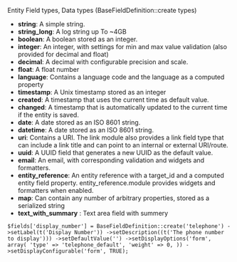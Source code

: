 Entity Field types, Data types
(BaseFieldDefinition::create types)

+ __string__: A simple string.
+ __string_long__: A log string up To ~4GB
+ __boolean__: A boolean stored as an integer.
+ __integer__: An integer, with settings for min and max value validation (also provided for decimal and float)
+ __decimal__: A decimal with configurable precision and scale.
+ __float__: A float number
+ __language__: Contains a language code and the language as a computed property
+ __timestamp__: A Unix timestamp stored as an integer
+ __created__: A timestamp that uses the current time as default value.
+ __changed__: A timestamp that is automatically updated to the current time if the entity is saved.
+ __date__: A date stored as an ISO 8601 string.
+ __datetime__: A date stored as an ISO 8601 string.
+ __uri__: Contains a URI. The link module also provides a link field type that can include a link title and can point to an internal or external URI/route.
+ __uuid__: A UUID field that generates a new UUID as the default value.
+ __email__: An email, with corresponding validation and widgets and formatters.
+ __entity_reference__: An entity reference with a target_id and a computed entity field property. entity_reference.module provides widgets and formatters when enabled.
+ __map__: Can contain any number of arbitrary properties, stored as a serialized string
+ __text_with_summary__ : Text area field with summery

`$fields['display_number'] = BaseFieldDefinition::create('telephone')
      ->setLabel(t('Display Number'))
      ->setDescription((t('The phone number to display')))
      ->setDefaultValue('')
      ->setDisplayOptions('form', array(
        'type' => 'telephone_default',
        'weight' => 0,
      ))
      ->setDisplayConfigurable('form', TRUE);`
